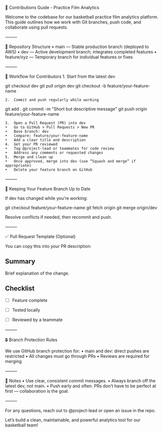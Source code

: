 🏀 Contributions Guide - Practice Film Analytics

Welcome to the codebase for our basketball practice film analytics platform. This guide outlines how we work with Git branches, push code, and collaborate using pull requests.

⸻

📁 Repository Structure
	•	main — Stable production branch (deployed to AWS)
	•	dev — Active development branch; integrates completed features
	•	feature/xyz — Temporary branch for individual features or fixes

⸻

🚀 Workflow for Contributors
	1.	Start from the latest dev

git checkout dev
git pull origin dev
git checkout -b feature/your-feature-name


	2.	Commit and push regularly while working

git add .
git commit -m "Short but descriptive message"
git push origin feature/your-feature-name


	3.	Open a Pull Request (PR) into dev
	•	Go to GitHub > Pull Requests > New PR
	•	Base branch: dev
	•	Compare: feature/your-feature-name
	•	Add a clear title and description
	4.	Get your PR reviewed
	•	Tag @project-lead or teammates for code review
	•	Address any comments or requested changes
	5.	Merge and clean up
	•	Once approved, merge into dev (use “Squash and merge” if appropriate)
	•	Delete your feature branch on GitHub

⸻

🔁 Keeping Your Feature Branch Up to Date

If dev has changed while you’re working:

git checkout feature/your-feature-name
git fetch origin
git merge origin/dev

Resolve conflicts if needed, then recommit and push.

⸻

✅ Pull Request Template (Optional)

You can copy this into your PR description:

## Summary
Brief explanation of the change.

## Checklist
- [ ] Feature complete
- [ ] Tested locally
- [ ] Reviewed by a teammate


⸻

🔒 Branch Protection Rules

We use GitHub branch protection for:
	•	main and dev: direct pushes are restricted
	•	All changes must go through PRs
	•	Reviews are required for merging

⸻

📌 Notes
	•	Use clear, consistent commit messages.
	•	Always branch off the latest dev, not main.
	•	Push early and often. PRs don’t have to be perfect at first — collaboration is the goal.

⸻

For any questions, reach out to @project-lead or open an issue in the repo.

Let’s build a clean, maintainable, and powerful analytics tool for our basketball team!
